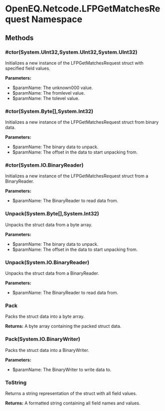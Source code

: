 ﻿# OpenEQ.Netcode.LFPGetMatchesRequest Namespace

## Methods

### #ctor(System.UInt32,System.UInt32,System.UInt32)

Initializes a new instance of the LFPGetMatchesRequest struct with specified field values.

**Parameters:**

- $paramName: The unknown000 value.
- $paramName: The fromlevel value.
- $paramName: The tolevel value.

### #ctor(System.Byte[],System.Int32)

Initializes a new instance of the LFPGetMatchesRequest struct from binary data.

**Parameters:**

- $paramName: The binary data to unpack.
- $paramName: The offset in the data to start unpacking from.

### #ctor(System.IO.BinaryReader)

Initializes a new instance of the LFPGetMatchesRequest struct from a BinaryReader.

**Parameters:**

- $paramName: The BinaryReader to read data from.

### Unpack(System.Byte[],System.Int32)

Unpacks the struct data from a byte array.

**Parameters:**

- $paramName: The binary data to unpack.
- $paramName: The offset in the data to start unpacking from.

### Unpack(System.IO.BinaryReader)

Unpacks the struct data from a BinaryReader.

**Parameters:**

- $paramName: The BinaryReader to read data from.

### Pack

Packs the struct data into a byte array.

**Returns:** A byte array containing the packed struct data.

### Pack(System.IO.BinaryWriter)

Packs the struct data into a BinaryWriter.

**Parameters:**

- $paramName: The BinaryWriter to write data to.

### ToString

Returns a string representation of the struct with all field values.

**Returns:** A formatted string containing all field names and values.


